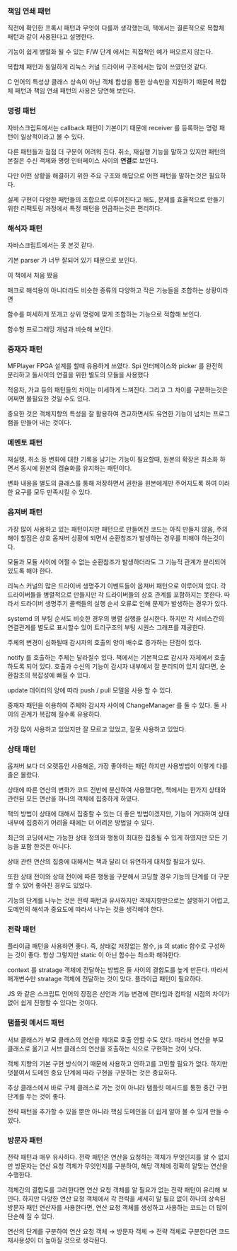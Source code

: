 ### 책임 연쇄 패턴
직전에 확인한 프록시 패턴과 무엇이 다를까 생각했는데, 책에서는 결론적으로 복합체 패턴과 같이 사용된다고 설명한다.

기능이 쉽게 병렬화 될 수 있는 F/W 단계 에서는 직접적인 예가 떠오르지 않는다.

복합체 패턴과 동일하게 리눅스 커널 드라이버 구조에서는 많이 쓰였던것 같다.

C 언어의 특성상 클래스 상속이 아닌 객체 합성을 통한 상속만을 지원하기 때문에 복합체 패턴과 책임 연쇄 패턴의 사용은 당연해 보인다.

### 명령 패턴
자바스크립트에서는 callback 패턴이 기본이기 때문에 receiver 를 등록하는 명령 패턴이 일상적이라고 볼 수 있다.

다른 패턴들과 점점 더 구분이 어려워 진다. 취소, 재실행 기능을 말하고 있지만 패턴의 본질은 수신 객체와 명령 인터페이스 사이의 **연결**로 보인다.

다만 어떤 상황을 해결하기 위한 주요 구조와 해답으로 어떤 패턴을 말하는것은 필요하다.

실제 구현이 다양한 패턴들의 조합으로 이루어진다고 해도, 문제를 효율적으로 만들기 위한 리팩토링 과정에서 특정 패턴을 언급하는것은 편리하다.

### 해석자 패턴
자바스크립트에서는 못 본것 같다.

기본 parser 가 너무 잘되어 있기 때문으로 보인다.

이 책에서 처음 봤음

매크로 해석용이 아니더라도 비슷한 종류의 다양하고 작은 기능들을 조합하는 상황이라면

함수를 미세하게 쪼개고 상위 명령에 맞게 조합하는 기능으로 적합해 보인다.

함수형 프로그래밍 개념과 비슷해 보인다.

### 중재자 패턴
MFPlayer FPGA 설계를 할때 유용하게 쓰였다. Spi 인터페이스와 picker 를 완전히 분리하고 둘사이의 연결을 위한 별도의 모듈을 사용했다

적응자, 가교 등의 패턴들의 차이는 미세하게 느껴진다. 그리고 그 차이를 구분하는것은 어쩌면 불필요한 것일 수도 있다.

중요한 것은 객체지향의 특성을 잘 활용하여 견교하면서도 유연한 기능이 넘치는 프로그램을 만들어 내는 것이다.

### 메멘토 패턴
재실행, 취소 등 변화에 대한 기록을 남기는 기능이 필요할때, 원본의 확장은 최소화 하면서 동시에 원본의 캡슐화를 유지하는 패턴이다.

변화 내용을 별도의 클래스를 통해 저장하면서 권한을 원본에게만 주어지도록 하여 이러한 요구를 모두 만족시킬 수 있다.

### 옵져버 패턴
가장 많이 사용하고 있는 패턴이지만 패턴으로 만들어진 코드는 아직 만들지 않음, 주의해야 할점은 상호 옵져버 상황에 되면서 순환참조가 발생하는 경우를 피해야 하는것이다.

모듈과 모듈 사이에 어쩔 수 없는 순환참조가 발생하더라도 그 기능적 관계가 분리되어 있도록 해야 한다.

리눅스 커널의 많은 드라이버 생명주기 이벤트들이 옵져버 패턴으로 이루어져 있다. 각 드라이버들을 병렬적으로 만들지만 각 드라이버들의 상호 관계를 포함하지는 못한다. 따라서 드라이버 생명주기 콜백들의 실행 순서 오류로 인해 문제가 발생하는 경우가 있다.

systemd 의 부팅 순서도 비슷한 경우의 병렬 실행을 실시한다. 하지만 각 서비스간의 연결관계를 별도로 표시할수 있어 트리구조의 부팅 시퀀스 그래프를 제공한다.

주체의 변경이 심화될때 감시자의 호출의 양이 배수로 증가하는 단점이 있다.

notify 를 호출하는 주체는 달라질수 있다. 책에서는 기본적으로 감시자 자체에서 호출하도록 되어 있다. 호출과 수신의 기능이 감시자 내부에서 잘 분리되어 있지 않다면, 순환참조의 복잡성에 빠질 수 있다.

update 데이터의 양에 따라 push / pull 모델을 사용 할 수 있다.

중재자 패턴을 이용하여 주체와 감시자 사이에 ChangeManager 를 둘 수 있다. 둘 사이의 관계가 복잡해 질수록 유용하다.

가장 많이 사용하고 있었지만 잘 모르고 있었고, 잘못 사용하고 있었다.

### 상태 패턴
옵져버 보다 더 오랫동안 사용해온, 가장 좋아하는 패턴 하지만 사용방법이 이렇게 다를 줄은 몰랐다.

상태에 따른 연산의 변화가 코드 전반에 분산하여 사용했다면, 책에서는 한가지 상태와 관련된 모든 면산을 하나의 객체에 집중하게 하였다.

책의 방법이 상태에 대해서 집중할 수 있는 더 좋은 방법이겠지만, 기능이 거대하여 상태 내부에 집중하기 어려울 때에는 더 어려운 방법일 수 있다.

최근의 코딩에서는 가능한 상태 정의와 행동이 최대한 집중될 수 있게 하였지만 모든 기능을 포함 한것은 아니다.

상태 관련 연산의 집중에 대해서는 책과 달리 더 유연하게 대처할 필요가 있다.

또한 상태 전이와 상태 전이에 따른 행동을 구분해서 코딩할 경우 기능의 단계를 더 구분할 수 있어 좋아진 경우도 있었다.

기능의 단계를 나누는 것은 전략 패턴과 유사하지만 객체지향만으로는 설명하기 어렵고, 도메인의 해석과 중요도에 따라서 나누는 것을 생각해야 한다.

### 전략 패턴
플라이급 패턴을 사용하면 좋다. 즉, 상태값 저장없는 함수, js 의 static 함수로 구성하는 것이 좋다. 항상 그렇지만 static 이 아닌 함수는 최소화 해야한다.

context 를 stratage 객체에 전달하는 방법은 둘 사이의 결합도를 높게 만든다. 따라서 매개변수만 stratage 객체에 전달하는 것이 맞다. 플라이급 패턴이 필요하다.

JS 와 같은 스크립트 언어의 장점은 선언과 기능 변경에 런타임과 컴파일 시점의 차이가 없어 쉽게 진행할 수 있다는 것이다.

### 탬플릿 메서드 패턴
서브 클래스가 부모 클래스의 연산을 제대로 호출 안할 수도 있다. 따라서 연산을 부모 클래스로 옮기고 서브 클래스의 연산을 호출하는 식으로 구현하는 것이 낫다.

객체 지향의 기본 구현 방식이기 때문에 사용하고 안하고를 고민할 필요가 없다. 하지만 덧붙여서 도메인 중요 단계에 따라 구현을 구분하는 것은 중요하다.

추상 클래스에서 바로 구체 클래스로 가는 것이 아니라 탬플릿 메서드를 통한 중간 구현 단계를 두는 것이 좋다.

전략 패턴을 추가할 수 있을 뿐만 아니라 핵심 도메인을 더 쉽게 알아 볼 수 있게 만들 수 있다.

### 방문자 패턴
전략 패턴과 매우 유사하다. 전략 패턴은 연산을 요청하는 객체가 무엇인지를 알 수 없지만 방문자는 연산 요청 객체가 무엇인지를 구분하여, 해당 객체에 정확히 알맞는 연산을 수행한다.

객체간의 결합도를 고려한다면 연산 요청 객체를 알 필요가 없는 전략 패턴이 유리해 보인다. 하지만 다양한 연산 요청 객체에서 각 전략을 세세히 알 필요 없이 하나의 상속된 방문자 패턴 연산자를 사용한다면, 연산 요청 객체를 생성하고 사용하는 코드는 더 많이 단순해 질 수 있다.

연산의 단계를 구분하여 연산 요청 객체 &rarr; 방문자 객체 &rarr; 전략 객체로 구분한다면 코드 재사용성이 더 높아질 것으로 생각된다.
